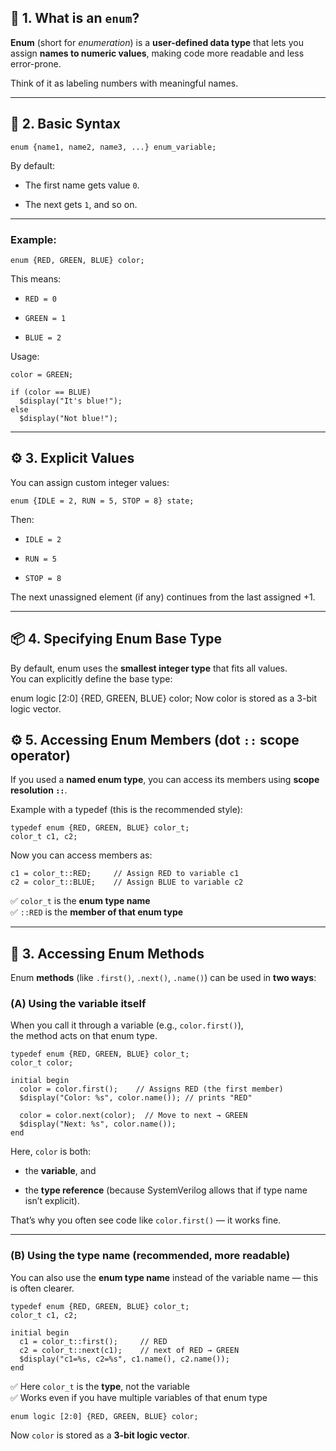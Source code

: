 
## 🧩 1. What is an `enum`?

**Enum** (short for _enumeration_) is a **user-defined data type** that lets you assign **names to numeric values**, making code more readable and less error-prone.

Think of it as labeling numbers with meaningful names.

----------

## 🧠 2. Basic Syntax

`enum {name1, name2, name3, ...} enum_variable;` 

By default:

-   The first name gets value `0`.
    
-   The next gets `1`, and so on.
    

----------

### Example:

`enum {RED, GREEN, BLUE} color;` 

This means:

-   `RED = 0`
    
-   `GREEN = 1`
    
-   `BLUE = 2`
    

Usage:

```
color = GREEN;

if (color == BLUE)
  $display("It's blue!");
else
  $display("Not blue!");
``` 

----------

## ⚙️ 3. Explicit Values

You can assign custom integer values:

`enum {IDLE = 2, RUN = 5, STOP = 8} state;` 

Then:

-   `IDLE = 2`
    
-   `RUN = 5`
    
-   `STOP = 8`
    

The next unassigned element (if any) continues from the last assigned +1.

----------

## 📦 4. Specifying Enum Base Type

By default, enum uses the **smallest integer type** that fits all values.  
You can explicitly define the base type:

enum logic [2:0] {RED, GREEN, BLUE} color;
Now color is stored as a 3-bit logic vector.

## ⚙️ 5. Accessing Enum Members (dot `::` scope operator)

If you used a **named enum type**, you can access its members using **scope resolution `::`**.

Example with a typedef (this is the recommended style):

```
typedef enum {RED, GREEN, BLUE} color_t;
color_t c1, c2;
``` 

Now you can access members as:

```
c1 = color_t::RED;     // Assign RED to variable c1
c2 = color_t::BLUE;    // Assign BLUE to variable c2
``` 

✅ `color_t` is the **enum type name**  
✅ `::RED` is the **member of that enum type**

----------

## 🧠 3. Accessing Enum Methods

Enum **methods** (like `.first()`, `.next()`, `.name()`) can be used in **two ways**:

### (A) Using the variable itself

When you call it through a variable (e.g., `color.first()`),  
the method acts on that enum type.

```
typedef enum {RED, GREEN, BLUE} color_t;
color_t color;

initial begin
  color = color.first();    // Assigns RED (the first member)
  $display("Color: %s", color.name()); // prints "RED"

  color = color.next(color);  // Move to next → GREEN
  $display("Next: %s", color.name());
end
``` 

Here, `color` is both:

-   the **variable**, and
    
-   the **type reference** (because SystemVerilog allows that if type name isn’t explicit).
    

That’s why you often see code like `color.first()` — it works fine.

----------

### (B) Using the type name (recommended, more readable)

You can also use the **enum type name** instead of the variable name — this is often clearer.

```
typedef enum {RED, GREEN, BLUE} color_t;
color_t c1, c2;

initial begin
  c1 = color_t::first();     // RED
  c2 = color_t::next(c1);    // next of RED → GREEN
  $display("c1=%s, c2=%s", c1.name(), c2.name());
end
``` 

✅ Here `color_t` is the **type**, not the variable  
✅ Works even if you have multiple variables of that enum type

`enum logic [2:0] {RED, GREEN, BLUE} color;` 

Now `color` is stored as a **3-bit logic vector**.
